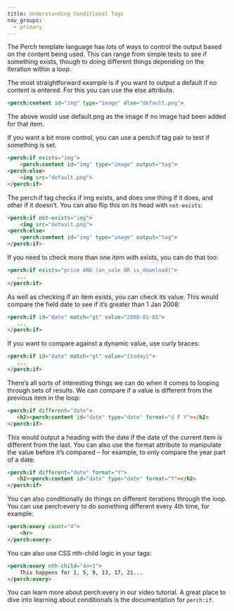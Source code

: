 ```yaml
---
title: Understanding Conditional Tags
nav_groups:
  - primary
---
```


The Perch template language has lots of ways to control the output based on the content being used. This can range from simple tests to see if something exists, though to doing different things depending on the iteration within a loop.

The most straightforward example is if you want to output a default if no content is entered. For this you can use the else attribute.

```html
<perch:content id="img" type="image" else="default.png">
```

The above would use default.png as the image if no image had been added for that item.

If you want a bit more control, you can use a perch:if tag pair to test if something is set.

```html
<perch:if exists="img">
    <perch:content id="img" type="image" output="tag">
<perch:else>
    <img src="default.png">
</perch:if>
```

The perch:if tag checks if img exists, and does one thing if it does, and other if it doesn’t. You can also flip this on its head with `not-exists`:

```html
<perch:if not-exists="img">
    <img src="default.png">
<perch:else>
    <perch:content id="img" type="image" output="tag">
</perch:if>
```

If you need to check more than one item with exists, you can do that too:

```html
<perch:if exists="price AND (on_sale OR is_download)">
   ...
</perch:if>
```

As well as checking if an item exists, you can check its value. This would compare the field date to see if it’s greater than 1 Jan 2008:

```html
<perch:if id="date" match="gt" value="2008-01-01">
   ...
</perch:if>
```

If you want to compare against a dynamic value, use curly braces:

```html
<perch:if id="date" match="gt" value="{today}">
   ...
</perch:if>
```

There’s all sorts of interesting things we can do when it comes to looping through sets of results. We can compare if a value is different from the previous item in the loop:

```html
<perch:if different="date">
   <h2><perch:content id="date" type="date" format="d F Y"></h2>
</perch:if>
```

This would output a heading with the date if the date of the current item is different from the last. You can also use the format attribute to manipulate the value before it’s compared – for example, to only compare the year part of a date:

```html
<perch:if different="date" format="Y">
   <h2><perch:content id="date" type="date" format="Y"></h2>
</perch:if>
```

You can also conditionally do things on different iterations through the loop. You can use perch:every to do something different every 4th time, for example:

```html
<perch:every count="4">
    <hr>
</perch:every>
```

You can also use CSS nth-child logic in your tags:

```html
<perch:every nth-child="4n+1">
    This happens for 1, 5, 9, 13, 17, 21...
</perch:every>
```

You can learn more about perch:every in our video tutorial. A great place to dive into learning about conditionals is the documentation for `perch:if`.
